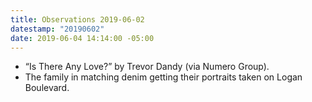 ```yaml
---
title: Observations 2019-06-02
datestamp: "20190602"
date: 2019-06-04 14:14:00 -05:00
---
```


- “Is There Any Love?” by Trevor Dandy (via Numero Group).
- The family in matching denim getting their portraits taken on Logan Boulevard.
